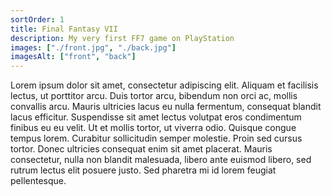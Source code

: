 ```yaml
---
sortOrder: 1
title: Final Fantasy VII
description: My very first FF7 game on PlayStation
images: ["./front.jpg", "./back.jpg"]
imagesAlt: ["front", "back"]
---
```


Lorem ipsum dolor sit amet, consectetur adipiscing elit. Aliquam et facilisis lectus, ut porttitor arcu. Duis tortor arcu, bibendum non orci ac, mollis convallis arcu. Mauris ultricies lacus eu nulla fermentum, consequat blandit lacus efficitur. Suspendisse sit amet lectus volutpat eros condimentum finibus eu eu velit. Ut et mollis tortor, ut viverra odio. Quisque congue tempus lorem. Curabitur sollicitudin semper molestie. Proin sed cursus tortor. Donec ultricies consequat enim sit amet placerat. Mauris consectetur, nulla non blandit malesuada, libero ante euismod libero, sed rutrum lectus elit posuere justo. Sed pharetra mi id lorem feugiat pellentesque.

